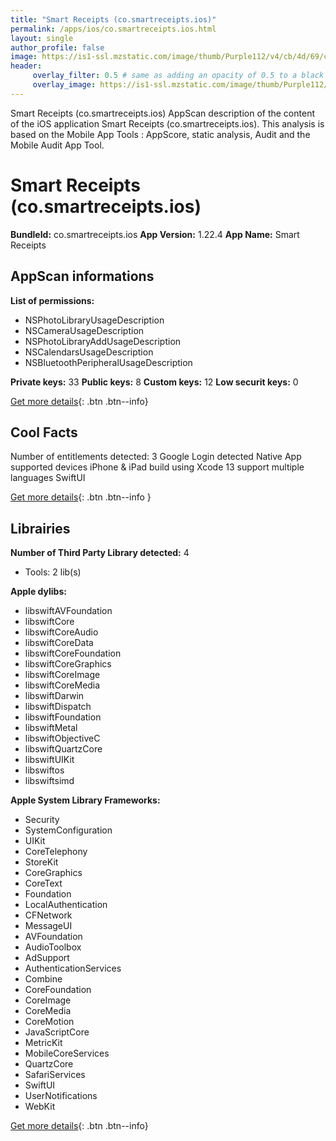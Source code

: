 ```yaml
---
title: "Smart Receipts (co.smartreceipts.ios)"
permalink: /apps/ios/co.smartreceipts.ios.html
layout: single
author_profile: false
image: https://is1-ssl.mzstatic.com/image/thumb/Purple112/v4/cb/4d/69/cb4d6961-6db1-482f-8cb3-8a7d142a8cb8/AppIcon-0-0-1x_U007emarketing-0-0-0-7-0-0-sRGB-0-0-0-GLES2_U002c0-512MB-85-220-0-0.png/512x512bb.jpg
header: 
     overlay_filter: 0.5 # same as adding an opacity of 0.5 to a black background
     overlay_image: https://is1-ssl.mzstatic.com/image/thumb/Purple112/v4/cb/4d/69/cb4d6961-6db1-482f-8cb3-8a7d142a8cb8/AppIcon-0-0-1x_U007emarketing-0-0-0-7-0-0-sRGB-0-0-0-GLES2_U002c0-512MB-85-220-0-0.png/512x512bb.jpg
---
```

Smart Receipts (co.smartreceipts.ios) AppScan description of the content of the iOS application Smart Receipts (co.smartreceipts.ios). This analysis is based on the Mobile App Tools : AppScore, static analysis, Audit and the Mobile Audit App Tool.

# Smart Receipts (co.smartreceipts.ios)

**BundleId:** co.smartreceipts.ios
**App Version:** 1.22.4
**App Name:** Smart Receipts


## AppScan informations 

**List of permissions:** 
- NSPhotoLibraryUsageDescription
- NSCameraUsageDescription
- NSPhotoLibraryAddUsageDescription
- NSCalendarsUsageDescription
- NSBluetoothPeripheralUsageDescription
  
  
**Private keys:** 33
**Public keys:** 8
**Custom keys:** 12
**Low securit keys:** 0
  
[Get more details](/pricing.html){: .btn .btn--info}

## Cool Facts

Number of entitlements detected: 3
Google Login detected
Native App
supported devices iPhone & iPad
build using Xcode 13
support multiple languages
SwiftUI
  
[Get more details](/pricing.html){: .btn .btn--info }

## Librairies 
**Number of Third Party Library detected:** 4
- Tools: 2 lib(s)


**Apple dylibs:**
- libswiftAVFoundation
- libswiftCore
- libswiftCoreAudio
- libswiftCoreData
- libswiftCoreFoundation
- libswiftCoreGraphics
- libswiftCoreImage
- libswiftCoreMedia
- libswiftDarwin
- libswiftDispatch
- libswiftFoundation
- libswiftMetal
- libswiftObjectiveC
- libswiftQuartzCore
- libswiftUIKit
- libswiftos
- libswiftsimd


**Apple System Library Frameworks:**
- Security
- SystemConfiguration
- UIKit
- CoreTelephony
- StoreKit
- CoreGraphics
- CoreText
- Foundation
- LocalAuthentication
- CFNetwork
- MessageUI
- AVFoundation
- AudioToolbox
- AdSupport
- AuthenticationServices
- Combine
- CoreFoundation
- CoreImage
- CoreMedia
- CoreMotion
- JavaScriptCore
- MetricKit
- MobileCoreServices
- QuartzCore
- SafariServices
- SwiftUI
- UserNotifications
- WebKit


  
[Get more details](/pricing.html){: .btn .btn--info}

